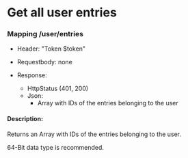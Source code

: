 # Get all user entries

### Mapping /user/entries

* Header: "Token $token"

* Requestbody: none

* Response:
    * HttpStatus (401, 200)
    * Json:
        * Array with IDs of the entries belonging to the user

#### Description:

Returns an Array with IDs of the entries belonging to the user.

64-Bit data type is recommended.